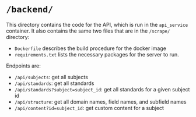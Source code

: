 # `/backend/`

This directory contains the code for the API, which is run in the `api_service` container.
It also contains the same two files that are in the `/scrape/` directory:
 - `Dockerfile` describes the build procedure for the docker image
 - `requirements.txt` lists the necessary packages for the server to run.

Endpoints are:
 - `/api/subjects`: get all subjects
 - `/api/standards`: get all standards
 - `/api/standards?subject=subject_id`: get all standards for a given subject id
 - `/api/structure`: get all domain names, field names, and subfield names
 - `/api/content?id=subject_id`: get custom content for a subject
